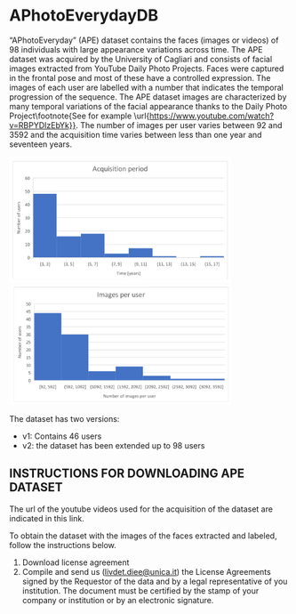 # APhotoEverydayDB
“APhotoEveryday” (APE) dataset contains the faces (images or videos) of 98 individuals with large appearance variations across time.
The APE dataset was acquired by the University of Cagliari and consists of facial images extracted from YouTube Daily Photo Projects.
Faces were captured in the frontal pose and most of these have a controlled expression. The images of each user are labelled with a number that indicates the temporal progression of the sequence.
The APE dataset images are characterized by many temporal variations of the facial appearance thanks to the Daily Photo Project\footnote{See for example \url{https://www.youtube.com/watch?v=RBPYDIzEbYk}}.
The number of images per user varies between 92 and 3592 and the acquisition time varies between less than one year and seventeen years. 

<img src="https://github.com/PRALabBiometrics/APhotoEverydayDB/blob/main/acq_time2.png" width="400"><img src="https://github.com/PRALabBiometrics/APhotoEverydayDB/blob/main/immperuser2.png" width="400">

The dataset has two versions:
- v1: Contains 46 users
- v2: the dataset has been extended up to 98 users


## INSTRUCTIONS FOR DOWNLOADING APE DATASET
The url of the youtube videos used for the acquisition of the dataset are indicated in this link.

To obtain the dataset with the images of the faces extracted and labeled, follow the instructions below.
1. Download license agreement
2. Compile and send us (livdet.diee@unica.it) the License Agreements signed by the Requestor of the data and by a legal representative of you institution.
The document must be certified by the stamp of your company or institution or by an electronic signature.
